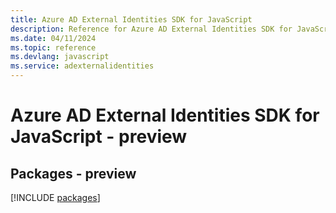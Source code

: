 ```yaml
---
title: Azure AD External Identities SDK for JavaScript
description: Reference for Azure AD External Identities SDK for JavaScript
ms.date: 04/11/2024
ms.topic: reference
ms.devlang: javascript
ms.service: adexternalidentities
---
```

# Azure AD External Identities SDK for JavaScript - preview
## Packages - preview
[!INCLUDE [packages](ad-external-identities-index.md)]